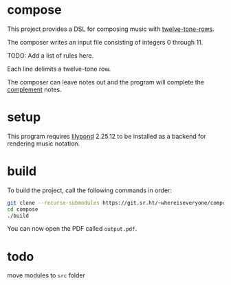 # compose

This project provides a DSL for composing music with [twelve-tone-rows](https://en.wikipedia.org/wiki/Tone_row).

The composer writes an input file consisting of integers 0 through 11.

TODO: Add a list of rules here.

Each line delimits a twelve-tone row.

The composer can leave notes out and the program will complete the
[complement](https://en.wikipedia.org/wiki/Complement_(music)#Aggregate_complementation)
notes.

# setup

This program requires [lilypond](https://lilypond.org/) 2.25.12 to be
installed as a backend for rendering music notation.

# build

To build the project, call the following commands in order:

```sh
git clone --recurse-submodules https://git.sr.ht/~whereiseveryone/compose
cd compose
./build
```

You can now open the PDF called `output.pdf`.

# todo

move modules to `src` folder
